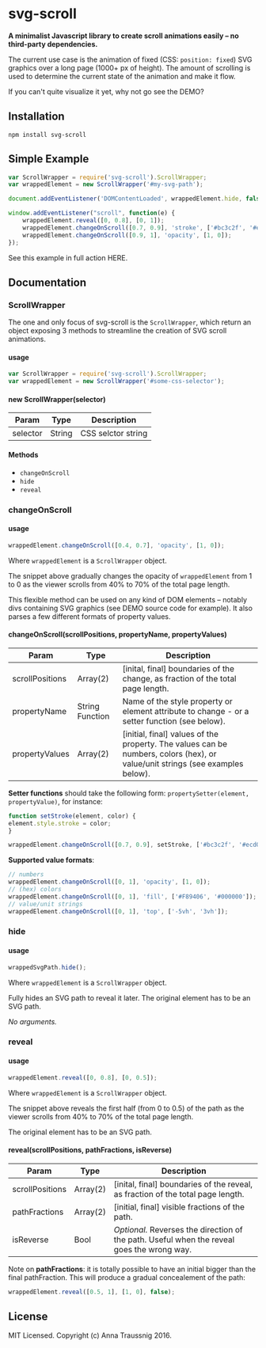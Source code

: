svg-scroll
==========

**A minimalist Javascript library to create scroll animations easily – no third-party dependencies.**

The current use case is the animation of fixed (CSS: `position: fixed`) SVG graphics over a long page (1000+ px of height). The amount of scrolling is used to determine the current state of the animation and make it flow.

If you can't quite visualize it yet, why not go see the DEMO? 

## Installation

```
npm install svg-scroll
```

## Simple Example

```javascript
var ScrollWrapper = require('svg-scroll').ScrollWrapper;
var wrappedElement = new ScrollWrapper('#my-svg-path');

document.addEventListener('DOMContentLoaded', wrappedElement.hide, false);

window.addEventListener("scroll", function(e) {
    wrappedElement.reveal([0, 0.8], [0, 1]);
    wrappedElement.changeOnScroll([0.7, 0.9], 'stroke', ['#bc3c2f', '#ecd093']);
    wrappedElement.changeOnScroll([0.9, 1], 'opacity', [1, 0]);
});
```
See this example in full action HERE.

## Documentation

### ScrollWrapper

The one and only focus of svg-scroll is the `ScrollWrapper`, which return an object exposing 3 methods to streamline the creation of SVG scroll animations.

#### usage

```javascript
var ScrollWrapper = require('svg-scroll').ScrollWrapper;
var wrappedElement = new ScrollWrapper('#some-css-selector');
```
#### new ScrollWrapper(selector)

| Param   |      Type      |  Description |
|----------|:-------------:|--------------|
| selector |  String | CSS selctor string |

#### Methods

+ `changeOnScroll`
+ `hide`
+ `reveal` 

### changeOnScroll

#### usage

```javascript
wrappedElement.changeOnScroll([0.4, 0.7], 'opacity', [1, 0]);
```

Where `wrappedElement` is a `ScrollWrapper` object. 

The snippet above gradually changes the opacity of `wrappedElement` from 1 to 0 as the viewer scrolls from 40% to 70% of the total page length.

This flexible method can be used on any kind of DOM elements – notably divs containing SVG graphics (see DEMO source code for example). It also parses a few different formats of property values.

#### changeOnScroll(scrollPositions, propertyName, propertyValues)

| Param   |      Type      |  Description |
|---------|----------------|--------------|
| scrollPositions |  Array(2) | [inital, final] boundaries of the change, as fraction of the total page length.| 
| propertyName |  String  Function  | Name of the style property or element attribute to change - or a setter function (see below).|
| propertyValues |  Array(2)  | [initial, final] values of the property. The values can be numbers, colors (hex), or value/unit strings (see examples below).  |

**Setter functions** should take the following form: 
`propertySetter(element, propertyValue)`, for instance: 

```javascript
function setStroke(element, color) {
element.style.stroke = color;
}

wrappedElement.changeOnScroll([0.7, 0.9], setStroke, ['#bc3c2f', '#ecd093']);
```

**Supported value formats**:

```javascript
// numbers
wrappedElement.changeOnScroll([0, 1], 'opacity', [1, 0]);
// (hex) colors
wrappedElement.changeOnScroll([0, 1], 'fill', ['#F89406', '#000000']);
// value/unit strings
wrappedElement.changeOnScroll([0, 1], 'top', ['-5vh', '3vh']);
```

### hide

#### usage

```javascript
wrappedSvgPath.hide();
```

Where `wrappedElement` is a `ScrollWrapper` object. 

Fully hides an SVG path to reveal it later. The original element has to be an SVG path.

*No arguments.*

### reveal

#### usage

```javascript
wrappedElement.reveal([0, 0.8], [0, 0.5]);
```

Where `wrappedElement` is a `ScrollWrapper` object.

The snippet above reveals the first half (from 0 to 0.5) of the path as the viewer scrolls from 40% to 70% of the total page length.

The original element has to be an SVG path.

#### reveal(scrollPositions, pathFractions, isReverse)

| Param   |      Type      |  Description |
|---------|----------------|--------------|
| scrollPositions |  Array(2) | [inital, final] boundaries of the reveal, as fraction of the total page length.| 
| pathFractions |  Array(2)  | [initial, final] visible fractions of the path.  |
| isReverse | Bool  | *Optional.* Reverses the direction of the path. Useful when the reveal goes the wrong way. |

Note on **pathFractions**: it is totally possible to have an initial  bigger than the final pathFraction. This will produce a gradual concealement of the path:

```javascript
wrappedElement.reveal([0.5, 1], [1, 0], false);
```

## License

MIT Licensed. Copyright (c) Anna Traussnig 2016.